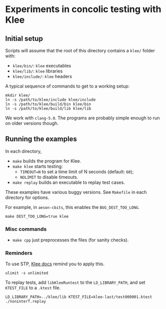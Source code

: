 Experiments in concolic testing with Klee
=========================================

## Initial setup

Scripts will assume that the root of this directory contains a `klee/` folder
with:

- `klee/bin/`: `klee` executables
- `klee/lib/`: `klee` libraries
- `klee/include/`: `klee` headers

A typical sequence of commands to get to a working setup:

```
mkdir klee/
ln -s /path/to/klee/include klee/include
ln -s /path/to/klee/build/bin klee/bin
ln -s /path/to/klee/build/lib klee/lib
```

We work with `clang-5.0`. The programs are probably simple enough to run on
older versions though.

## Running the examples

In each directory,

- `make` builds the program for Klee.
- `make klee` starts testing:
  + `TIMEOUT=N` to set a time limit of N seconds (default: `60`);
  + `NOLIMIT` to disable timeouts.
- `make replay` builds an executable to replay test cases.

These examples have various buggy versions.
See `Makefile` in each directory for options.

For example, in `aeson-cbits`, this enables the `BUG_DEST_TOO_LONG`.

```
make DEST_TOO_LONG=true klee
```

### Misc commands

- `make cpp` just preprocesses the files (for sanity checks).

### Reminders

To use STP, [Klee docs](https://klee.github.io/build-stp/) remind you to apply this.

```
ulimit -s unlimited
```

To replay tests, add `libKleeRuntest` to the `LD_LIBRARY_PATH`, and set `KTEST_FILE` to
a `.ktest` file.

```
LD_LIBRARY_PATH=../klee/lib KTEST_FILE=klee-last/test000001.ktest ./noninterf.replay
```
